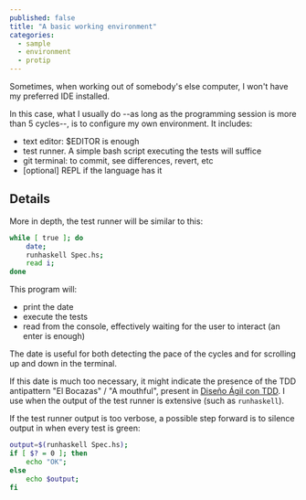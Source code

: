 ```yaml
---
published: false
title: "A basic working environment"
categories:
  - sample
  - environment
  - protip
---
```


Sometimes, when working out of somebody's else computer, I won't have my preferred IDE installed. 

In this case, what I usually do --as long as the programming session is more than 5 cycles--, is to configure my own environment. It includes:

  * text editor: $EDITOR is enough
  * test runner. A simple bash script executing the tests will suffice
  * git terminal: to commit, see differences, revert, etc
  * [optional] REPL if the language has it

## Details

More in depth, the test runner will be similar to this:

```bash
while [ true ]; do
    date;
    runhaskell Spec.hs;
    read i;
done
```

This program will:

  * print the date
  * execute the tests
  * read from the console, effectively waiting for the user to interact (an enter is enough)

The date is useful for both detecting the pace of the cycles and for scrolling up and down in the terminal.

If this date is much too necessary, it might indicate the presence of the TDD antipattern "El Bocazas" / "A mouthful", present in [Diseño Ágil con TDD](http://www.carlosble.com/downloads/disenoAgilConTdd_ebook.pdf). I use when the output of the test runner is extensive (such as ``runhaskell``).

If the test runner output is too verbose, a possible step forward is to silence output in when every test is green:

```bash
output=$(runhaskell Spec.hs);
if [ $? = 0 ]; then
    echo "OK";
else
    echo $output;
fi
```
